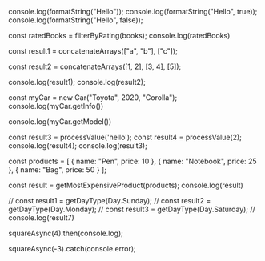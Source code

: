 <!-- 1 -->
console.log(formatString("Hello"));
console.log(formatString("Hello", true));
console.log(formatString("Hello", false));

<!-- 2 -->

const ratedBooks = filterByRating(books);
console.log(ratedBooks)

<!-- 3 -->
const result1 = concatenateArrays(["a", "b"], ["c"]);

const result2 = concatenateArrays([1, 2], [3, 4], [5]);

console.log(result1);
console.log(result2);

<!-- 4 -->

const myCar = new Car("Toyota", 2020, "Corolla");
console.log(myCar.getInfo())

console.log(myCar.getModel())



<!-- 5 -->
const result3 = processValue('hello');
const result4 = processValue(2);
console.log(result4);
console.log(result3);
<!-- 6 -->
const products = [
    { name: "Pen", price: 10 },
    { name: "Notebook", price: 25 },
    { name: "Bag", price: 50 }
];

const result = getMostExpensiveProduct(products);
 console.log(result)

<!-- 7 -->
// const result1 = getDayType(Day.Sunday);
// const result2 = getDayType(Day.Monday);
// const result3 = getDayType(Day.Saturday);
// console.log(result7)
<!-- 8 -->
squareAsync(4).then(console.log);

squareAsync(-3).catch(console.error); 